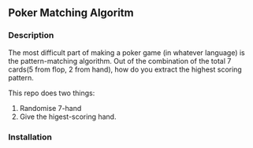 ## Poker Matching Algoritm

### Description
The most difficult part of making a poker game (in whatever language) is the pattern-matching algorithm. 
Out of the combination of the total 7 cards(5 from flop, 2 from hand), how do you extract the highest scoring pattern. 

This repo does two things: 
1) Randomise 7-hand
2) Give the higest-scoring hand.

### Installation



